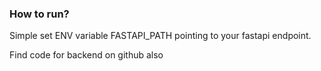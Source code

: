 ### How to run?

Simple set ENV variable FASTAPI_PATH pointing to your fastapi endpoint. 

Find code for backend on github also